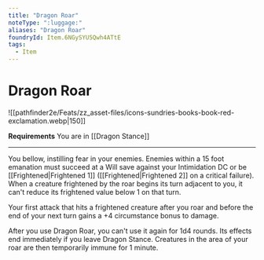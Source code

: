 ```yaml
---
title: "Dragon Roar"
noteType: ":luggage:"
aliases: "Dragon Roar"
foundryId: Item.6NGySYU5Qwh4ATtE
tags:
  - Item
---
```


# Dragon Roar
![[pathfinder2e/Feats/zz_asset-files/icons-sundries-books-book-red-exclamation.webp|150]]

**Requirements** You are in [[Dragon Stance]]

* * *

You bellow, instilling fear in your enemies. Enemies within a 15 foot emanation must succeed at a Will save against your Intimidation DC or be [[Frightened|Frightened 1]] ([[Frightened|Frightened 2]] on a critical failure). When a creature frightened by the roar begins its turn adjacent to you, it can't reduce its frightened value below 1 on that turn.

Your first attack that hits a frightened creature after you roar and before the end of your next turn gains a +4 circumstance bonus to damage.

After you use Dragon Roar, you can't use it again for 1d4 rounds. Its effects end immediately if you leave Dragon Stance. Creatures in the area of your roar are then temporarily immune for 1 minute.
